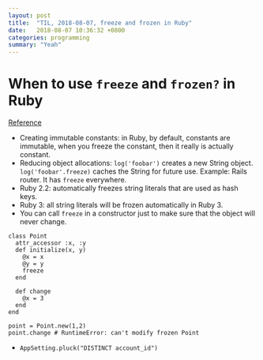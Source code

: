```yaml
---
layout: post
title:  "TIL, 2018-08-07, freeze and frozen in Ruby"
date:   2018-08-07 10:36:32 +0800
categories: programming
summary: "Yeah"
---
```


# When to use `freeze` and `frozen?` in Ruby
[Reference](http://blog.honeybadger.io/when-to-use-freeze-and-frozen-in-ruby/)

- Creating immutable constants: in Ruby, by default, constants are immutable, when you freeze the constant, then it really is actually constant.
- Reducing object allocations: `log('foobar')` creates a new String object. `log('foobar'.freeze)` caches the String for future use. Example: Rails router. It has `freeze` everywhere.
- Ruby 2.2: automatically freezes string literals that are used as hash keys.
- Ruby 3: all string literals will be frozen automatically in Ruby 3.
- You can call `freeze` in a constructor just to make sure that the object will never change.

```
class Point
  attr_accessor :x, :y
  def initialize(x, y)
    @x = x
    @y = y
    freeze
  end

  def change
    @x = 3
  end
end

point = Point.new(1,2)
point.change # RuntimeError: can't modify frozen Point
```

- `AppSetting.pluck("DISTINCT account_id")`
